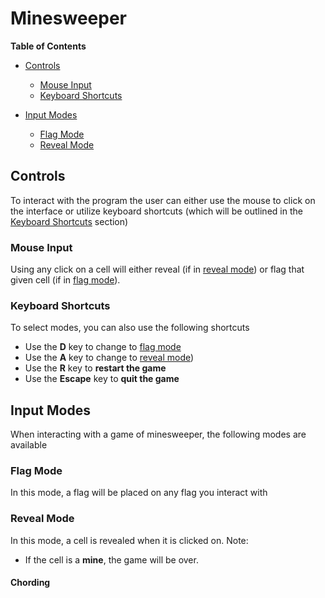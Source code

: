 # Minesweeper

**Table of Contents**
- [Controls](#controls)
    - [Mouse Input](#mouse-input)
    - [Keyboard Shortcuts](#keyboard-shortcuts)

- [Input Modes](#input-modes)
    - [Flag Mode](#flag-mode)
    - [Reveal Mode](#reveal-mode)


<a id="controls"></a>

## Controls
To interact with the program the user can either use the mouse to click on the interface or utilize keyboard shortcuts (which will be outlined in the [Keyboard Shortcuts](#keyboard-shortcuts) section)

<a id="mouse-input"></a>

### Mouse Input 
Using any click on a cell will either reveal (if in [reveal mode](#reveal-mode)) or flag that given cell (if in [flag mode](#flag-mode)).



<a id="keyboard-shortcuts"></a>

 ### Keyboard Shortcuts
 To select modes, you can also use the following shortcuts

 - Use the **D** key to change to [flag mode](#flag-mode)
 - Use the **A** key to change to [reveal mode](#reveal-mode))
 - Use the **R** key to **restart the game**
 - Use the **Escape** key to **quit the game**

<a id="input-modes"></a>

## Input Modes
When interacting with a game of minesweeper, the following modes are available

<a id="flag-mode"></a>

### Flag Mode
In this mode, a flag will be placed on any flag you interact with

<a id="reveal-mode"></a>

### Reveal Mode
In this mode, a cell is revealed when it is clicked on. Note:

- If the cell is a **mine**, the game will be over.

#### Chording


